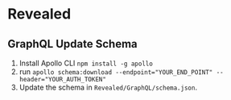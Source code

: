 # Revealed

## GraphQL Update Schema
1. Install Apollo CLI `npm install -g apollo`
2. run `apollo schema:download --endpoint="YOUR_END_POINT" --header="YOUR_AUTH_TOKEN"`
3. Update the schema in `Revealed/GraphQL/schema.json`.